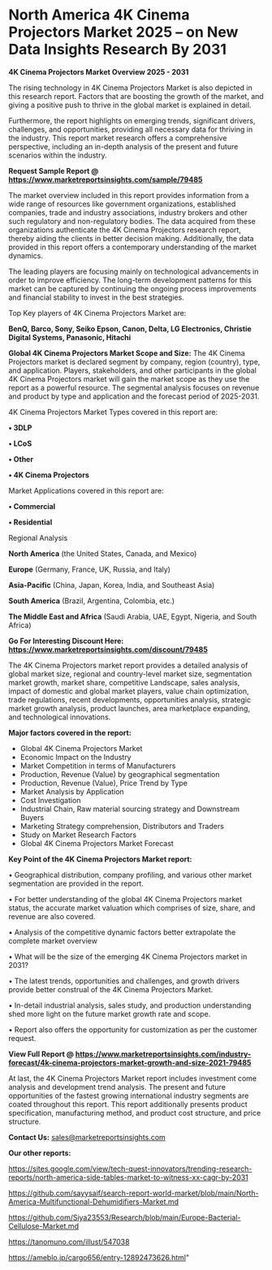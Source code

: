 # North America 4K Cinema Projectors Market 2025 – on New Data Insights Research By 2031

<Strong> 4K Cinema Projectors Market Overview 2025 - 2031</strong>

The rising technology in 4K Cinema Projectors Market is also depicted in this research report. Factors that are boosting the growth of the market, and giving a positive push to thrive in the global market is explained in detail.

Furthermore, the report highlights on emerging trends, significant drivers, challenges, and opportunities, providing all necessary data for thriving in the industry. This report market research offers a comprehensive perspective, including an in-depth analysis of the present and future scenarios within the industry.

<strong>Request Sample Report @ <a href=https://www.marketreportsinsights.com/sample/79485>https://www.marketreportsinsights.com/sample/79485</a></strong>

The market overview included in this report provides information from a wide range of resources like government organizations, established companies, trade and industry associations, industry brokers and other such regulatory and non-regulatory bodies. The data acquired from these organizations authenticate the 4K Cinema Projectors research report, thereby aiding the clients in better decision making. Additionally, the data provided in this report offers a contemporary understanding of the market dynamics.

The leading players are focusing mainly on technological advancements in order to improve efficiency. The long-term development patterns for this market can be captured by continuing the ongoing process improvements and financial stability to invest in the best strategies.

Top Key players of 4K Cinema Projectors Market are:

<strong>BenQ, Barco, Sony, Seiko Epson, Canon, Delta, LG Electronics, Christie Digital Systems, Panasonic, Hitachi</strong>

<strong><b>Global 4K Cinema Projectors Market Scope and Size:</b></strong>
The 4K Cinema Projectors market is declared segment by company, region (country), type, and application. Players, stakeholders, and other participants in the global 4K Cinema Projectors market will gain the market scope as they use the report as a powerful resource. The segmental analysis focuses on revenue and product by type and application and the forecast period of 2025-2031.

4K Cinema Projectors Market Types covered in this report are:

<strong>• 3DLP

• LCoS

• Other

• 4K Cinema Projectors</strong>

Market Applications covered in this report are:

<strong>• Commercial

• Residential</strong> 

Regional Analysis

<strong>North America</strong> (the United States, Canada, and Mexico)

<strong>Europe</strong> (Germany, France, UK, Russia, and Italy)

<strong>Asia-Pacific</strong> (China, Japan, Korea, India, and Southeast Asia)

<strong>South America</strong> (Brazil, Argentina, Colombia, etc.)

<strong>The Middle East and Africa</strong> (Saudi Arabia, UAE, Egypt, Nigeria, and South Africa)

<strong>Go For Interesting Discount Here: <a href=https://www.marketreportsinsights.com/discount/79485>https://www.marketreportsinsights.com/discount/79485</a></strong>

The 4K Cinema Projectors market report provides a detailed analysis of global market size, regional and country-level market size, segmentation market growth, market share, competitive Landscape, sales analysis, impact of domestic and global market players, value chain optimization, trade regulations, recent developments, opportunities analysis, strategic market growth analysis, product launches, area marketplace expanding, and technological innovations.

<strong><b>Major factors covered in the report:</b></strong>
<ul>
  <li>Global 4K Cinema Projectors Market </li>
  <li>Economic Impact on the Industry</li>
  <li>Market Competition in terms of Manufacturers</li>
  <li>Production, Revenue (Value) by geographical segmentation</li>
  <li>Production, Revenue (Value), Price Trend by Type</li>
  <li>Market Analysis by Application</li>
  <li>Cost Investigation</li>
  <li>Industrial Chain, Raw material sourcing strategy and Downstream Buyers</li>
  <li>Marketing Strategy comprehension, Distributors and Traders</li>
  <li>Study on Market Research Factors</li>
  <li>Global 4K Cinema Projectors Market Forecast</li>
</ul>

<strong><b>Key Point of the 4K Cinema Projectors Market report:</b></strong>

• Geographical distribution, company profiling, and various other market segmentation are provided in the report.

• For better understanding of the global 4K Cinema Projectors market status, the accurate market valuation which comprises of size, share, and revenue are also covered.

• Analysis of the competitive dynamic factors better extrapolate the complete market overview

• What will be the size of the emerging 4K Cinema Projectors market in 2031?

• The latest trends, opportunities and challenges, and growth drivers provide better construal of the 4K Cinema Projectors Market.

• In-detail industrial analysis, sales study, and production understanding shed more light on the future market growth rate and scope.

• Report also offers the opportunity for customization as per the customer request.

<strong><b>View Full Report @ <a href=https://www.marketreportsinsights.com/industry-forecast/4k-cinema-projectors-market-growth-and-size-2021-79485>https://www.marketreportsinsights.com/industry-forecast/4k-cinema-projectors-market-growth-and-size-2021-79485</a></b></strong>


At last, the 4K Cinema Projectors Market report includes investment come analysis and development trend analysis. The present and future opportunities of the fastest growing international industry segments are coated throughout this report. This report additionally presents product specification, manufacturing method, and product cost structure, and price structure.

<strong>Contact Us:</strong>
sales@marketreportsinsights.com

<strong>Our other reports:</strong>

<a href=https://sites.google.com/view/tech-quest-innovators/trending-research-reports/north-america-side-tables-market-to-witness-xx-cagr-by-2031>https://sites.google.com/view/tech-quest-innovators/trending-research-reports/north-america-side-tables-market-to-witness-xx-cagr-by-2031</a>

<a href=https://github.com/sayysaif/search-report-world-market/blob/main/North-America-Multifunctional-Dehumidifiers-Market.md>https://github.com/sayysaif/search-report-world-market/blob/main/North-America-Multifunctional-Dehumidifiers-Market.md</a>

<a href=https://github.com/Siya23553/Research/blob/main/Europe-Bacterial-Cellulose-Market.md>https://github.com/Siya23553/Research/blob/main/Europe-Bacterial-Cellulose-Market.md</a>

<a href=https://tanomuno.com/illust/547038>https://tanomuno.com/illust/547038</a>

<a href=https://ameblo.jp/cargo656/entry-12892473626.html>https://ameblo.jp/cargo656/entry-12892473626.html</a>"
